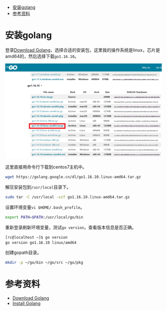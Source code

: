- [安装golang](#安装golang)
- [参考资料](#参考资料)

# 安装golang

登录[Download Golang](https://golang.google.cn/dl/)，选择合适的安装包，这里我的操作系统是linux，芯片是amd64的，然后选择下载`go1.16.10`。

![golang-downloads](golang-downloads.png)

这里直接用命令行下载到centos7主机中。

```bash
wget https://golang.google.cn/dl/go1.16.10.linux-amd64.tar.gz
```

解压安装包到`/usr/local`目录下。

```bash
sudo tar -C /usr/local -xzf go1.16.10.linux-amd64.tar.gz
```

设置环境变量`vi $HOME/.bash_profile`。

```bash
export PATH=$PATH:/usr/local/go/bin
```

重新登录刷新环境变量，测试`go version`，查看版本信息是否正确。

```bash
[rc@localhost ~]$ go version
go version go1.16.10 linux/amd64
```

创建gopath目录。

```bash
mkdir -p ~/go/bin ~/go/src ~/go/pkg
```

# 参考资料

- [Download Golang](https://golang.google.cn/dl/)
- [Install Golang](https://golang.google.cn/doc/install)
